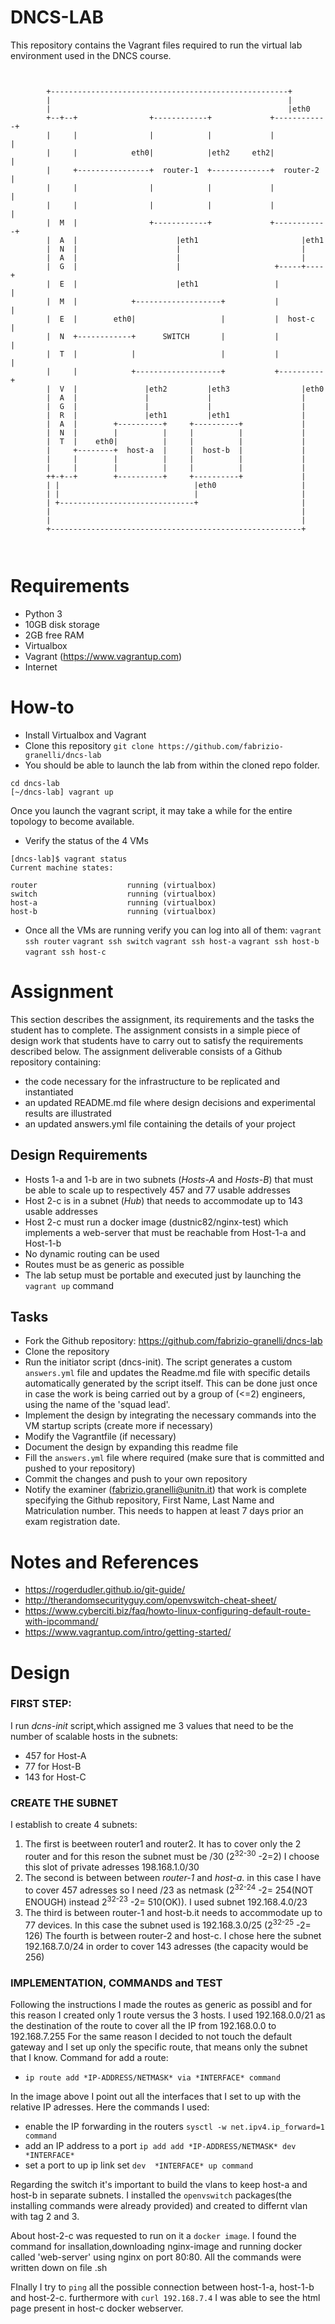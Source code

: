 # DNCS-LAB

This repository contains the Vagrant files required to run the virtual lab environment used in the DNCS course.
```


        +-----------------------------------------------------+
        |                                                     |
        |                                                     |eth0
        +--+--+                +------------+             +------------+
        |     |                |            |             |            |
        |     |            eth0|            |eth2     eth2|            |
        |     +----------------+  router-1  +-------------+  router-2  |
        |     |                |            |             |            |
        |     |                |            |             |            |
        |  M  |                +------------+             +------------+
        |  A  |                      |eth1                       |eth1
        |  N  |                      |                           |
        |  A  |                      |                           |
        |  G  |                      |                     +-----+----+
        |  E  |                      |eth1                 |          |
        |  M  |            +-------------------+           |          |
        |  E  |        eth0|                   |           |  host-c  |
        |  N  +------------+      SWITCH       |           |          |
        |  T  |            |                   |           |          |
        |     |            +-------------------+           +----------+
        |  V  |               |eth2         |eth3                |eth0
        |  A  |               |             |                    |
        |  G  |               |             |                    |
        |  R  |               |eth1         |eth1                |
        |  A  |        +----------+     +----------+             |
        |  N  |        |          |     |          |             |
        |  T  |    eth0|          |     |          |             |
        |     +--------+  host-a  |     |  host-b  |             |
        |     |        |          |     |          |             |
        |     |        |          |     |          |             |
        ++-+--+        +----------+     +----------+             |
        | |                              |eth0                   |
        | |                              |                       |
        | +------------------------------+                       |
        |                                                        |
        |                                                        |
        +--------------------------------------------------------+



```

# Requirements
 - Python 3
 - 10GB disk storage
 - 2GB free RAM
 - Virtualbox
 - Vagrant (https://www.vagrantup.com)
 - Internet

# How-to
 - Install Virtualbox and Vagrant
 - Clone this repository
`git clone https://github.com/fabrizio-granelli/dncs-lab`
 - You should be able to launch the lab from within the cloned repo folder.
```
cd dncs-lab
[~/dncs-lab] vagrant up
```
Once you launch the vagrant script, it may take a while for the entire topology to become available.
 - Verify the status of the 4 VMs
 ```
 [dncs-lab]$ vagrant status                                                                                                                                                                
Current machine states:

router                    running (virtualbox)
switch                    running (virtualbox)
host-a                    running (virtualbox)
host-b                    running (virtualbox)
```
- Once all the VMs are running verify you can log into all of them:
`vagrant ssh router`
`vagrant ssh switch`
`vagrant ssh host-a`
`vagrant ssh host-b`
`vagrant ssh host-c`

# Assignment
This section describes the assignment, its requirements and the tasks the student has to complete.
The assignment consists in a simple piece of design work that students have to carry out to satisfy the requirements described below.
The assignment deliverable consists of a Github repository containing:
- the code necessary for the infrastructure to be replicated and instantiated
- an updated README.md file where design decisions and experimental results are illustrated
- an updated answers.yml file containing the details of your project

## Design Requirements
- Hosts 1-a and 1-b are in two subnets (*Hosts-A* and *Hosts-B*) that must be able to scale up to respectively 457 and 77 usable addresses
- Host 2-c is in a subnet (*Hub*) that needs to accommodate up to 143 usable addresses
- Host 2-c must run a docker image (dustnic82/nginx-test) which implements a web-server that must be reachable from Host-1-a and Host-1-b
- No dynamic routing can be used
- Routes must be as generic as possible
- The lab setup must be portable and executed just by launching the `vagrant up` command

## Tasks
- Fork the Github repository: https://github.com/fabrizio-granelli/dncs-lab
- Clone the repository
- Run the initiator script (dncs-init). The script generates a custom `answers.yml` file and updates the Readme.md file with specific details automatically generated by the script itself.
  This can be done just once in case the work is being carried out by a group of (<=2) engineers, using the name of the 'squad lead'. 
- Implement the design by integrating the necessary commands into the VM startup scripts (create more if necessary)
- Modify the Vagrantfile (if necessary)
- Document the design by expanding this readme file
- Fill the `answers.yml` file where required (make sure that is committed and pushed to your repository)
- Commit the changes and push to your own repository
- Notify the examiner (fabrizio.granelli@unitn.it) that work is complete specifying the Github repository, First Name, Last Name and Matriculation number. This needs to happen at least 7 days prior an exam registration date.

# Notes and References
- https://rogerdudler.github.io/git-guide/
- http://therandomsecurityguy.com/openvswitch-cheat-sheet/
- https://www.cyberciti.biz/faq/howto-linux-configuring-default-route-with-ipcommand/
- https://www.vagrantup.com/intro/getting-started/


# Design

### FIRST STEP:
I run _dcns-init_ script,which assigned me 3 values that need to be the number of scalable hosts in the subnets:
  * 457 for Host-A
  *  77 for Host-B
  * 143 for Host-C

 ### CREATE THE SUBNET
I establish to create 4 subnets:
1. The first is beetween router1 and router2. It has to cover only the 2 router and for this reson the subnet must be /30 (2<sup>32-30</sup> -2=2) I choose this slot of private adresses 198.168.1.0/30
2. The second is between between _router-1_ and _host-a_. in this case I have to cover 457 adresses so I need /23 as netmask (2<sup>32-24</sup> -2= 254(NOT ENOUGH) instead  2<sup>32-23</sup> -2= 510(OK)). I used subnet 192.168.4.0/23
3. The third  is between router-1 and host-b.it needs to accommodate up to 77 devices. In this case the subnet used is 192.168.3.0/25 (2<sup>32-25</sup> -2= 126)
The fourth is between router-2 and host-c. I chose here the subnet 192.168.7.0/24 in order to cover 143 adresses (the capacity would be 256)


### IMPLEMENTATION, COMMANDS and TEST
Following the instructions I made the routes as generic as possibl and for this reason I created only 1 route versus the 3 hosts. I used 192.168.0.0/21 as the destination of the route to cover all the IP from 192.168.0.0 to 192.168.7.255
For the same reason I decided to not touch the default gateway and I set up only the specific route, that means only the subnet that I know.
Command for add a route:
+ `ip route add *IP-ADDRESS/NETMASK* via *INTERFACE* command`

In the image above I point out all the interfaces that I set to up with the relative IP adresses.
Here the commands I used:
+ enable the IP forwarding in the routers `sysctl -w net.ipv4.ip_forward=1 command`
+ add an IP address to a port  `ip add add *IP-ADDRESS/NETMASK* dev  *INTERFACE*`
+ set a port to up ip link set `dev  *INTERFACE* up command`

Regarding the switch it's important to build the vlans to keep host-a and host-b in separate subnets. I installed the `openvswitch` packages(the installing commands were already provided) and created to differnt vlan with tag 2 and 3.

About host-2-c was requested to run on it a `docker image`. I found the command for insallation,downloading nginx-image and running docker called 'web-server' using nginx on port 80:80.
All the commands were written down on file .sh 



FInally I try to `ping` all the possible connection between host-1-a, host-1-b and host-2-c.
furthermore with `curl 192.168.7.4` I was able to see the html page present in host-c docker webserver.


